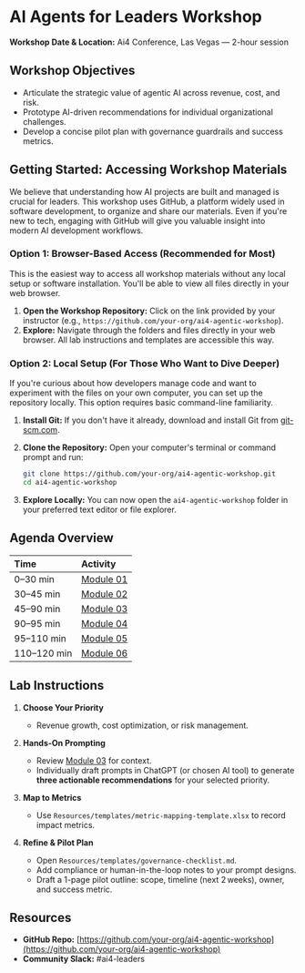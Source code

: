 # AI Agents for Leaders Workshop

**Workshop Date & Location:** Ai4 Conference, Las Vegas — 2-hour session

## Workshop Objectives

*   Articulate the strategic value of agentic AI across revenue, cost, and risk.
*   Prototype AI-driven recommendations for individual organizational challenges.
*   Develop a concise pilot plan with governance guardrails and success metrics.

## Getting Started: Accessing Workshop Materials

We believe that understanding how AI projects are built and managed is crucial for leaders. This workshop uses GitHub, a platform widely used in software development, to organize and share our materials. Even if you're new to tech, engaging with GitHub will give you valuable insight into modern AI development workflows.

### Option 1: Browser-Based Access (Recommended for Most)

This is the easiest way to access all workshop materials without any local setup or software installation. You'll be able to view all files directly in your web browser.

1.  **Open the Workshop Repository:** Click on the link provided by your instructor (e.g., `https://github.com/your-org/ai4-agentic-workshop`).
2.  **Explore:** Navigate through the folders and files directly in your web browser. All lab instructions and templates are accessible this way.

### Option 2: Local Setup (For Those Who Want to Dive Deeper)

If you're curious about how developers manage code and want to experiment with the files on your own computer, you can set up the repository locally. This option requires basic command-line familiarity.

1.  **Install Git:** If you don't have it already, download and install Git from [git-scm.com](https://git-scm.com/downloads).
2.  **Clone the Repository:** Open your computer's terminal or command prompt and run:

    ```bash
    git clone https://github.com/your-org/ai4-agentic-workshop.git
    cd ai4-agentic-workshop
    ```
3.  **Explore Locally:** You can now open the `ai4-agentic-workshop` folder in your preferred text editor or file explorer.

## Agenda Overview

| Time        | Activity                       |
| :---------- | :----------------------------- |
| 0–30 min    | [Module 01](Module/01.md)  |
| 30–45 min   | [Module 02](Module/02.md)     |
| 45–90 min   | [Module 03](Module/03.md) |
| 90–95 min   | [Module 04](Module/04.md)               |
| 95–110 min  | [Module 05](Module/05.md)       |
| 110–120 min | [Module 06](Module/06.md)          |

## Lab Instructions

1.  **Choose Your Priority**
    *   Revenue growth, cost optimization, or risk management.

2.  **Hands-On Prompting**
    *   Review [Module 03](Module/03.md) for context.
    *   Individually draft prompts in ChatGPT (or chosen AI tool) to generate **three actionable recommendations** for your selected priority.

3.  **Map to Metrics**
    *   Use `Resources/templates/metric-mapping-template.xlsx` to record impact metrics.

4.  **Refine & Pilot Plan**
    *   Open `Resources/templates/governance-checklist.md`.
    *   Add compliance or human-in-the-loop notes to your prompt designs.
    *   Draft a 1-page pilot outline: scope, timeline (next 2 weeks), owner, and success metric.

## Resources

*   **GitHub Repo:** [https://github.com/your-org/ai4-agentic-workshop](https://github.com/your-org/ai4-agentic-workshop)
*   **Community Slack:** #ai4-leaders
